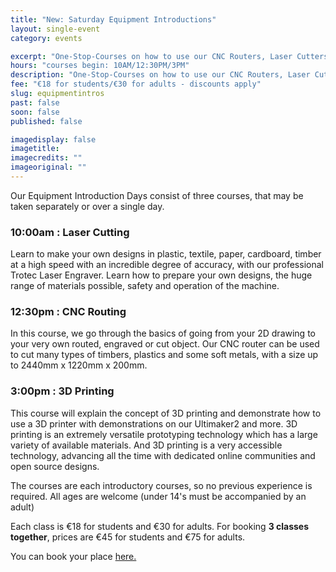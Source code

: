 ```yaml
---
title: "New: Saturday Equipment Introductions"
layout: single-event
category: events

excerpt: "One-Stop-Courses on how to use our CNC Routers, Laser Cutters and 3D Printers. No previous experience required"
hours: "courses begin: 10AM/12:30PM/3PM"
description: "One-Stop-Courses on how to use our CNC Routers, Laser Cutters and 3D Printers. No previous experience required"
fee: "€18 for students/€30 for adults - discounts apply"
slug: equipmentintros
past: false
soon: false
published: false

imagedisplay: false
imagetitle:
imagecredits: ""
imageoriginal: ""
---
```


Our Equipment Introduction Days consist of three courses, that may be taken separately or over a single day.

### 10:00am : Laser Cutting
Learn to make your own designs in plastic, textile, paper, cardboard, timber at a high speed with an incredible degree of accuracy, with our professional Trotec Laser Engraver. Learn how to prepare your own designs, the huge range of materials possible, safety and operation of the machine.

### 12:30pm : CNC Routing
In this course, we go through the basics of going from your 2D drawing to your very own routed, engraved or cut object. Our CNC router can be used to cut many types of timbers, plastics and some soft metals, with a size up to 2440mm x 1220mm x 200mm.

### 3:00pm : 3D Printing
This course will explain the concept of 3D printing and demonstrate how to use a 3D printer with demonstrations on our Ultimaker2 and more. 3D printing is an extremely versatile prototyping technology which has a large variety of available materials. And 3D printing is a very accessible technology, advancing all the time with dedicated online communities and open source designs.

The courses are each introductory courses, so no previous experience is required. All ages are welcome (under 14's must be accompanied by an adult)

Each class is €18 for students and €30 for adults.
For booking **3 classes together**, prices are €45 for students and €75 for adults.

You can book your place [here.](http://fablablimerick.ticketleap.com/saturday-introductory-tutorials)
